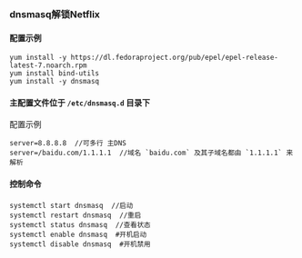 ### dnsmasq解锁Netflix

#### 配置示例

```
yum install -y https://dl.fedoraproject.org/pub/epel/epel-release-latest-7.noarch.rpm
yum install bind-utils
yum install -y dnsmasq
```

#### 主配置文件位于 `/etc/dnsmasq.d` 目录下

配置示例

```
server=8.8.8.8  //可多行 主DNS
server=/baidu.com/1.1.1.1  //域名 `baidu.com` 及其子域名都由 `1.1.1.1` 来解析
```

#### 控制命令

```
systemctl start dnsmasq  //启动
systemctl restart dnsmasq  //重启
systemctl status dnsmasq  //查看状态
systemctl enable dnsmasq  #开机启动
systemctl disable dnsmasq  #开机禁用
```
